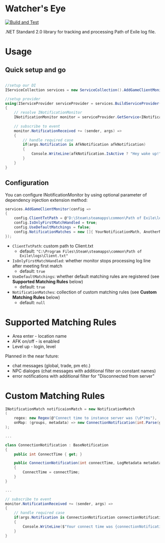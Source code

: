 # Watcher's Eye

[![Build and Test](https://gitlab.com/ayronk-path-of-exile/watchers-eye/badges/master/pipeline.svg)](https://gitlab.com/ayronk-path-of-exile/watchers-eye/commits/master)

.NET Standard 2.0 library for tracking and processing Path of Exile log file.

# Usage

## Quick setup and go

```csharp

//setup our DI
IServiceCollection services = new ServiceCollection().AddGameClientMonitor();

//setup provider
using(IServiceProvider serviceProvider = services.BuildServiceProvider())
{
    // resolve INotificationMonitor
    INotificationMonitor monitor = serviceProvider.GetService<INotificationMonitor>();
    
    // subscribe to event
    monitor.NotificationReceived += (sender, args) =>
    {
        // handle required case
        if(args.Notification is AfkNotification afkNotification)
        {
            Console.WriteLine(afkNotification.IsActive ? "Hey wake up!" : "AFK disabled", MatToastType.Warning);
        }
    }
}
```

## Configuration

You can configure INotificationMonitor by using optional parameter of dependency injection extension method:

```csharp
services.AddGameClientMonitor(config =>
{
    config.ClientTxtPath = @"D:\Steam\steamapps\common\Path of Exile\logs\Client.txt";
    config.IsOnlyFirstMatchHandled = true;
    config.UseDefaultMatchings = false;
    config.NotificationMatches = new []{ YourNotificationMath, AnotherNotificationMatch }
});
```

- `ClientTxtPath`: custom path to Client.txt
   - default: `"C:\Program Files\Steam\steamapps\common\Path of Exile\logs\Client.txt"`
- `IsOnlyFirstMatchHandled`: whether monitor stops processing log line after meeting first match
   - default: `true`
- `UseDefaultMatchings`: whether default matching rules are registered (see **Supported Matching Rules** below)
   - default: `true`
- `NotificationMatches`: collection of custom matching rules (see **Custom Matching Rules** below)
   - default: `null`

# Supported Matching Rules

- Area enter - location name
- AFK on/off - is enabled
- Level up - login, level

Planned in the near future:
- chat messages (global, trade, pm etc.)
- NPC dialoges (chat messages with additional filter on constant names)
- error notifications with additional filter for "Disconnected from server"

# Custom Matching Rules

```csharp
INotificationMatch notificaionMatch = new NotificationMatch
(
    regex: new Regex(@"Connect time to instance server was (\d*)ms"),
    onMap: (groups, metadata) => new ConnectionNotification(int.Parse(groups[1].Value), metadata)
);

...

class ConnectionNotification : BaseNotification
{
    public int ConnectTime { get; }

    public ConnectionNotification(int connectTime, LogMetadata metadata) : base(metadata)
    {
        ConnectTime = connectTime;
    }
}

...

// subscribe to event
monitor.NotificationReceived += (sender, args) =>
{
    // handle required case
    if(args.Notification is ConnectionNotification connectionNotification)
    {
        Console.WriteLine($"Your connect time was {connectionNotification.ConnectTime} ms");
    }
}
```
   